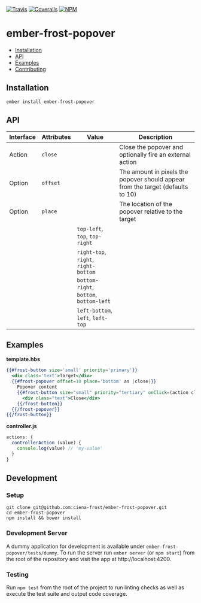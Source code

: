 [ci-img]: https://img.shields.io/travis/ciena-frost/ember-frost-popover.svg "Travis CI Build Status"
[ci-url]: https://travis-ci.org/ciena-frost/ember-frost-popover

[cov-img]: https://img.shields.io/coveralls/ciena-frost/ember-frost-popover.svg "Coveralls Code Coverage"
[cov-url]: https://coveralls.io/github/ciena-frost/ember-frost-popover

[npm-img]: https://img.shields.io/npm/v/ember-frost-popover.svg "NPM Version"
[npm-url]: https://www.npmjs.com/package/ember-frost-popover

[![Travis][ci-img]][ci-url] [![Coveralls][cov-img]][cov-url] [![NPM][npm-img]][npm-url]

# ember-frost-popover

 * [Installation](#installation)
 * [API](#api)
 * [Examples](#examples)
 * [Contributing](#development)

## Installation
```
ember install ember-frost-popover
```

## API

| Interface | Attributes | Value | Description |
| ----------| ---------- | ----- | ----------- |
| Action | `close` | | Close the popover and optionally fire an external action |
| Option | `offset` | | The amount in pixels the popover should appear from the target (defaults to 10) |
| Option | `place` | | The location of the popover relative to the target |
| | | `top-left`, `top`, `top-right` ||
| | | `right-top`, `right`, `right-bottom` ||
| | | `bottom-right`, `bottom`, `bottom-left` ||
| | | `left-bottom`, `left`, `left-top` ||


## Examples

**template.hbs**

```hbs
{{#frost-button size='small' priority='primary'}}
  <div class='text'>Target</div>
  {{#frost-popover offset=10 place='bottom' as |close|}}
    Popover content
    {{#frost-button size="small" priority="tertiary" onClick=(action close (action 'controllerAction' 'my-value'))}}
      <div class="text">Close</div>
    {{/frost-button}}
  {{/frost-popover}}
{{/frost-button}}
```

**controller.js**

```js
actions: {
  controllerAction (value) {
    console.log(value) // 'my-value'
  }
}
```

## Development
### Setup
```
git clone git@github.com:ciena-frost/ember-frost-popover.git
cd ember-frost-popover
npm install && bower install
```

### Development Server
A dummy application for development is available under `ember-frost-popover/tests/dummy`.
To run the server run `ember server` (or `npm start`) from the root of the repository and
visit the app at http://localhost:4200.

### Testing
Run `npm test` from the root of the project to run linting checks as well as execute the test suite
and output code coverage.

